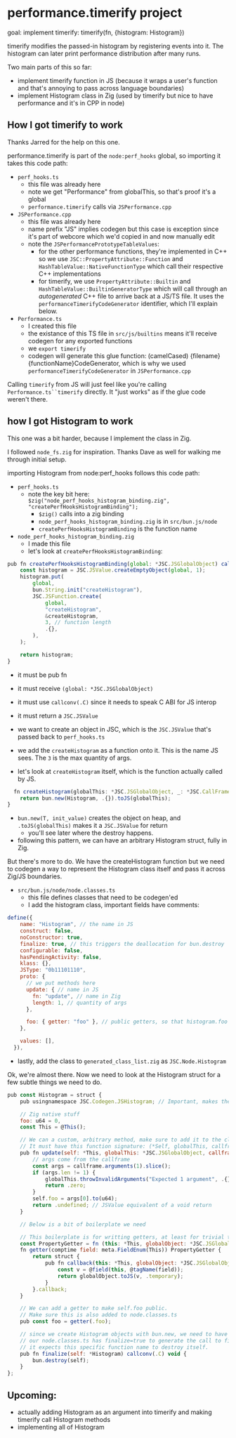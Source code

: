 # performance.timerify project

goal: implement timerify:
timerify(fn, {histogram: Histogram})

timerify modifies the passed-in histogram by registering events into it. The histogram can later print performance distribution after many runs.

Two main parts of this so far:

- implement timerify function in JS (because it wraps a user's function and that's annoying to pass across language boundaries)
- implement Histogram class in Zig (used by timerify but nice to have performance and it's in CPP in node)

## How I got timerify to work

Thanks Jarred for the help on this one.

performance.timerify is part of the `node:perf_hooks` global, so importing it takes this code path:

- `perf_hooks.ts`
  - this file was already here
  - note we get "Performance" from globalThis, so that's proof it's a global
  - `performance.timerify` calls via `JSPerformance.cpp`
- `JSPerformance.cpp`
  - this file was already here
  - name prefix "JS" implies codegen but this case is exception since it's part of webcore which we'd copied in and now manually edit
  - note the `JSPerformancePrototypeTableValues`:
    - for the other performance functions, they're implemented in C++ so we use `JSC::PropertyAttribute::Function` and `HashTableValue::NativeFunctionType` which call their respective C++ implementations
    - for timerify, we use `PropertyAttribute::Builtin` and `HashTableValue::BuiltinGeneratorType` which will call through an _autogenerated_ C++ file to arrive back at a JS/TS file. It uses the `performanceTimerifyCodeGenerator` identifier, which I'll explain below.
- `Performance.ts`
  - I created this file
  - the existance of this TS file in `src/js/builtins` means it'll receive codegen for any exported functions
  - we `export timerify`
  - codegen will generate this glue function: (camelCased) {filename}{functionName}CodeGenerator, which is why we used `performanceTimerifyCodeGenerator` in `JSPerformance.cpp`

Calling `timerify` from JS will just feel like you're calling `Performance.ts``timerify` directly. It "just works" as if the glue code weren't there.

## how I got Histogram to work

This one was a bit harder, because I implement the class in Zig.

I followed `node_fs.zig` for inspiration. Thanks Dave as well for walking me through initial setup.

importing Histogram from node:perf_hooks follows this code path:

- `perf_hooks.ts`
  - note the key bit here: `$zig("node_perf_hooks_histogram_binding.zig", "createPerfHooksHistogramBinding");`
    - `$zig()` calls into a zig binding
    - `node_perf_hooks_histogram_binding.zig` is in `src/bun.js/node`
    - `createPerfHooksHistogramBinding` is the function name
- `node_perf_hooks_histogram_binding.zig`
  - I made this file
  - let's look at `createPerfHooksHistogramBinding`:

```javascript
pub fn createPerfHooksHistogramBinding(global: *JSC.JSGlobalObject) callconv(.C) JSC.JSValue {
    const histogram = JSC.JSValue.createEmptyObject(global, 1);
    histogram.put(
        global,
        bun.String.init("createHistogram"),
        JSC.JSFunction.create(
            global,
            "createHistogram",
            &createHistogram,
            3, // function length
            .{},
        ),
    );

    return histogram;
}
```

- it must be pub fn
- it must receive `(global: *JSC.JSGlobalObject)`
- it must use `callconv(.C)` since it needs to speak C ABI for JS interop
- it must return a `JSC.JSValue`
- we want to create an object in JSC, which is the `JSC.JSValue` that's passed back to `perf_hooks.ts`
- we add the `createHistogram` as a function onto it. This is the name JS sees. The `3` is the max quantity of args.

- let's look at `createHistogram` itself, which is the function actually called by JS.

```javascript
  fn createHistogram(globalThis: *JSC.JSGlobalObject, _: *JSC.CallFrame) callconv(.C) JSC.JSValue {
    return bun.new(Histogram, .{}).toJS(globalThis);
}
```

- `bun.new(T, init_value)` creates the object on heap, and `.toJS(globalThis)` makes it a `JSC.JSValue` for return
  - you'll see later where the destroy happens.
- following this pattern, we can have an arbitrary Histogram struct, fully in Zig.

But there's more to do. We have the createHistogram function but we need to codegen a way to represent the Histogram class itself and pass it across Zig/JS boundaries.

- `src/bun.js/node/node.classes.ts`
  - this file defines classes that need to be codegen'ed
  - I add the histogram class, important fields have comments:

```javascript
define({
    name: "Histogram", // the name in JS
    construct: false,
    noConstructor: true,
    finalize: true, // this triggers the deallocation for bun.destroy
    configurable: false,
    hasPendingActivity: false,
    klass: {},
    JSType: "0b11101110",
    proto: {
      // we put methods here
      update: { // name in JS
        fn: "update", // name in Zig
        length: 1, // quantity of args
      },

      foo: { getter: "foo" }, // public getters, so that histogram.foo is gettable from JS
    },

    values: [],
  }),
```

- lastly, add the class to `generated_class_list.zig` as `JSC.Node.Histogram`

Ok, we're almost there. Now we need to look at the Histogram struct for a few subtle things we need to do.

```javascript
pub const Histogram = struct {
    pub usingnamespace JSC.Codegen.JSHistogram; // Important, makes the JS interop work

    // Zig native stuff
    foo: u64 = 0,
    const This = @This();

    // We can a custom, arbitrary method, make sure to add it to the class in node.classes.ts
    // It must have this function signature: (*Self, globalThis, callframe) callconv(.C) JSValue
    pub fn update(self: *This, globalThis: *JSC.JSGlobalObject, callframe: *JSC.CallFrame) callconv(.C) JSValue {
        // args come from the callframe
        const args = callframe.arguments(1).slice();
        if (args.len != 1) {
            globalThis.throwInvalidArguments("Expected 1 argument", .{});
            return .zero;
        }
        self.foo = args[0].to(u64);
        return .undefined; // JSValue equivalent of a void return
    }

    // Below is a bit of boilerplate we need

    // This boilerplate is for writting getters, at least for trivial types.
    const PropertyGetter = fn (this: *This, globalObject: *JSC.JSGlobalObject) callconv(.C) JSC.JSValue;
    fn getter(comptime field: meta.FieldEnum(This)) PropertyGetter {
        return struct {
            pub fn callback(this: *This, globalObject: *JSC.JSGlobalObject) callconv(.C) JSC.JSValue {
                const v = @field(this, @tagName(field));
                return globalObject.toJS(v, .temporary);
            }
        }.callback;
    }

    // We can add a getter to make self.foo public.
    // Make sure this is also added to node.classes.ts
    pub const foo = getter(.foo);

    // since we create Histogram objects with bun.new, we need to have it be destroyable
    // our node.classes.ts has finalize=true to generate the call to finalize
    // it expects this specific function name to destroy itself.
    pub fn finalize(self: *Histogram) callconv(.C) void {
        bun.destroy(self);
    }
};
```

## Upcoming:

- actually adding Histogram as an argument into timerify and making timerify call Histogram methods
- implementing all of Histogram
